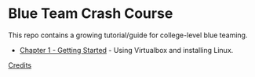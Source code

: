 # Blue Team Crash Course

This repo contains a growing tutorial/guide for college-level blue teaming.

* [Chapter 1 - Getting Started](Chapter1-GettingStarted) - Using Virtualbox and installing Linux.







[Credits](credits)